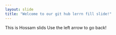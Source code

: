 ```yaml
---
layout: slide
title: "Welcome to our git hub lerrn fill slide!"
---
```

This is Hossam slids
Use the left arrow to go back!